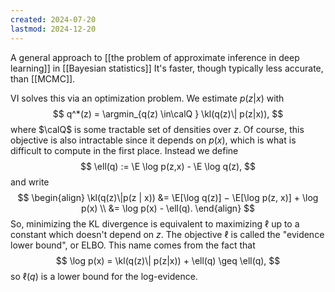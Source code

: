 ```yaml
---
created: 2024-07-20
lastmod: 2024-12-20
---
```


A general approach to [[the problem of approximate inference in deep learning]] in [[Bayesian statistics]] It's faster, though typically less accurate, than [[MCMC]]. 

VI solves this via an optimization problem. We estimate $p(z|x)$ with 
$$
q^*(z) = \argmin_{q(z) \in\calQ } \kl(q(z)\| p(z|x)),
$$
where $\calQ$ is some tractable set of densities over $z$.  Of course, this objective is also intractable since it depends on $p(x)$, which is what is difficult to compute in the first place. Instead we define 
$$
\ell(q) := \E \log p(z,x) - \E \log q(z),
$$
and write 
$$
\begin{align}
\kl(q(z)\|p(z | x)) &= \E[\log q(z)] − \E[\log p(z, x)] + \log p(x) \\ 
&= \log p(x) - \ell(q).
\end{align}
$$
So, minimizing the KL divergence is equivalent to maximizing $\ell$ up to a constant which doesn't depend on $z$. The objective $\ell$ is called the "evidence lower bound", or ELBO. This name comes from the fact that 
$$
\log p(x) = \kl(q(z)\| p(z|x)) + \ell(q) \geq \ell(q),
$$
so $\ell(q)$ is a lower bound for the log-evidence. 




